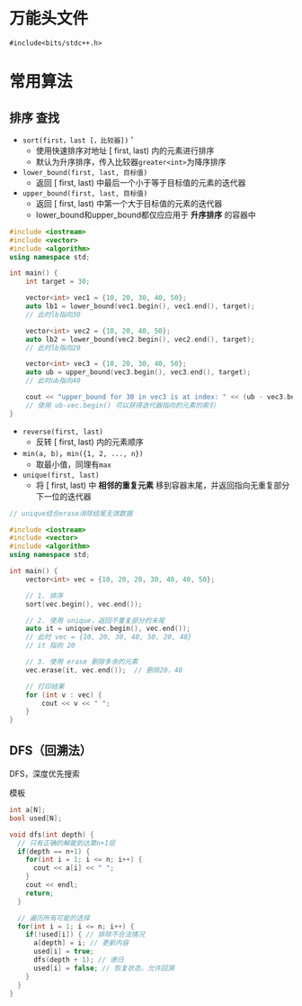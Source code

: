 # 万能头文件

`#include<bits/stdc++.h>`  

# 常用算法

## 排序 查找

- `sort(first，last [，比较器])`  '
  - 使用快速排序对地址 $[\text{ first, last})$ 内的元素进行排序  
  - 默认为升序排序，传入比较器`greater<int>`为降序排序  
- `lower_bound(first, last, 目标值)`    
  - 返回 $[\text{ first, last})$ 中最后一个小于等于目标值的元素的迭代器  
- `upper_bound(first, last, 目标值)`   
  - 返回 $[\text{ first, last})$ 中第一个大于目标值的元素的迭代器  
  - lower_bound和upper_bound都仅应应用于 **升序排序** 的容器中  

```cpp
#include <iostream>
#include <vector>
#include <algorithm>
using namespace std;

int main() {
    int target = 30;

    vector<int> vec1 = {10, 20, 30, 40, 50};
    auto lb1 = lower_bound(vec1.begin(), vec1.end(), target);
    // 此时lb指向30

    vector<int> vec2 = {10, 20, 40, 50};
    auto lb2 = lower_bound(vec2.begin(), vec2.end(), target);
    // 此时lb指向20

    vector<int> vec3 = {10, 20, 30, 40, 50};
    auto ub = upper_bound(vec3.begin(), vec3.end(), target);    
    // 此时ub指向40

    cout << "upper_bound for 30 in vec3 is at index: " << (ub - vec3.begin()) << endl;  // 值为3，即索引    
    // 使用 ub-vec.begin() 可以获得迭代器指向的元素的索引
}
```

- `reverse(first, last)`  
  - 反转 $[\text{ first, last})$ 内的元素顺序   
- `min(a, b)`，`min({1, 2, ..., n})`    
  - 取最小值，同理有`max`  
- `unique(first, last)`     
  - 将 $[\text{ first, last})$ 中 **相邻的重复元素** 移到容器末尾，并返回指向无重复部分下一位的迭代器  

```cpp
// unique结合erase消除结尾无效数据

#include <iostream>
#include <vector>
#include <algorithm>
using namespace std;

int main() {
    vector<int> vec = {10, 20, 20, 30, 40, 40, 50};

    // 1. 排序
    sort(vec.begin(), vec.end());

    // 2. 使用 unique，返回不重复部分的末尾
    auto it = unique(vec.begin(), vec.end());
    // 此时 vec = {10, 20, 30, 40, 50, 20, 40}
    // it 指向 20

    // 3. 使用 erase 删除多余的元素
    vec.erase(it, vec.end());  // 删除20，40

    // 打印结果
    for (int v : vec) {
        cout << v << " ";
    }
}
```

## DFS（回溯法）

DFS，深度优先搜索

模板

```cpp
int a[N];
bool used[N];

void dfs(int depth) {
  // 只有正确的解能到达第n+1层
  if(depth == n+1) { 
    for(int i = 1; i <= n; i++) {
      cout << a[i] << " ";
    }
    cout << endl;
    return;
  }

  // 遍历所有可能的选择
  for(int i = 1; i <= n; i++) {
    if(!used[i]) { // 排除不合法情况
      a[depth] = i; // 更新内容
      used[i] = true;
      dfs(depth + 1); // 递归
      used[i] = false; // 恢复状态，允许回溯
    }
  }
}

```